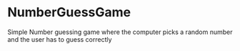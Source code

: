 # NumberGuessGame
Simple Number guessing game where the computer picks a random number and the user has to guess correctly
